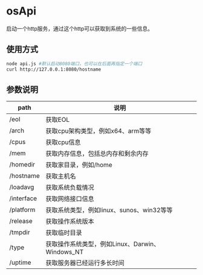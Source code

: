 # osApi
启动一个http服务，通过这个http可以获取到系统的一些信息。

## 使用方式
```bash
node api.js #默认启动8080端口，也可以在后面再指定一个端口
curl http://127.0.0.1:8080/hostname
```

## 参数说明
| path | 说明 |
| ---  | --- |
| /eol | 获取EOL |
| /arch | 获取cpu架构类型，例如x64、arm等等 |
| /cpus | 获取cpu信息 |
| /mem | 获取内存信息，包括总内存和剩余内存 |
| /homedir | 获取家目录，例如/home |
| /hostname | 获取主机名 |
| /loadavg | 获取系统负载情况 |
| /interface | 获取网络接口信息 |
| /platform | 获取系统类型，例如linux、sunos、win32等等 |
| /release | 获取操作系统版本 |
| /tmpdir | 获取临时目录 |
| /type | 获取操作系统类型，例如Linux、Darwin、Windows_NT |
| /uptime | 获取服务器已经运行多长时间 |